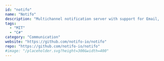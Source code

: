 ```yaml
---
id: "notifo"
name: "Notifo"
description: "Multichannel notification server with support for Email, Mobile Push, Web Push, SMS, messaging and a javascript plugin."
tags:
  - "MIT"
  - "C#"
category: "Communication"
website: "https://github.com/notifo-io/notifo"
repo: "https://github.com/notifo-io/notifo"
#image: "/placeholder.svg?height=300&width=400"
---
```


